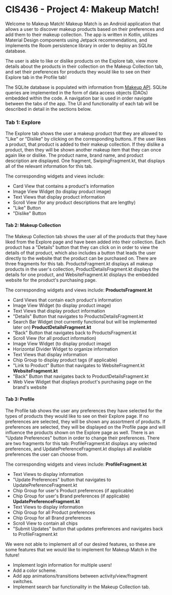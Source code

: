# CIS436 - Project 4: Makeup Match!

Welcome to Makeup Match! Makeup Match is an Android application that allows a user to discover makeup products based on their preferences and add them to their makeup collection. The app is written in Kotlin, utilizes Material Design components using Jetpack recommendations, and implements the Room persistence library in order to deploy an SQLite database. 

The user is able to like or dislike products on the Explore tab, view more details about the products in their collection on the Makeup Collection tab, and set their preferences for products they would like to see on their Explore tab in the Profile tab!

The SQLite database is populated with information from [Makeup API](https://makeup-api.herokuapp.com/). SQLite queries are implemented in the form of data access objects (DAOs) embedded within the code. A navigation bar is used in order navigate between the tabs of the app. The UI and functionality of each tab will be described in detail in the sections below.  

### Tab 1: Explore
The Explore tab shows the user a makeup product that they are allowed to "Like" or "Dislike" by clicking on the corresponding buttons. If the user likes a product, that product is added to their makeup collection. If they dislike a product, then they will be shown another makeup item that they can once again like or dislike. The product name, brand name, and product description are displayed. One fragment, SwipingFragment.kt, that displays all of the relevant information for this tab.

The corresponding widgets and views include:
- Card View that contains a product's information
- Image View Widget (to display product image)
- Text Views that display product information
- Scroll View (for any product descriptions that are lengthy)
- "Like" Button
- "Dislike" Button
  
#### Tab 2: Makeup Collection
The Makeup Collection tab shows the user all of the products that they have liked from the Explore page and have been added into their collection. Each product has a "Details" button that they can click on in order to view the details of that product, which also includes a button that leads the user directly to the website that the product can be purchased on. There are three fragments for this tab. ProductsFragment.kt displays all makeup products in the user's collection, ProductDetailsFragment.kt displays the details for one product, and WebsiteFragment.kt displays the embedded website for the product's purchasing page.

The corresponding widgets and views include: 
**ProductsFragment.kt**
- Card Views that contain each product's information
- Image View Widget (to display product image)
- Text Views that display product information
- "Details" Button that navigates to ProductsDetailsFragment.kt
- Search Bar Widget (not currently functional but will be implemented later on)
**ProductDetailsFragment.kt**
- "Back" Button that navigates back to ProductsFragment.kt
- Scroll View (for all product information)
- Image View Widget (to display product image)
- Horizontal Divider Widget to organize information
- Text Views that display information
- Chip Group to display product tags (if applicable)
- "Link to Product" Button that navigates to WebsiteFragment.kt
**WebsiteFragment.kt**
- "Back" Button that navigates back to ProductDetailsFragment.kt
- Web View Widget that displays product's purchasing page on the brand's website

#### Tab 3: Profile
The Profile tab shows the user any preferences they have selected for the types of products they would like to see on their Explore page. If no preferences are selected, they will be shown any assortment of products. If preferences are selected, they will be displayed on the Profile page and will influence the products shown on the Explore page as well. There is an "Update Preferences" button in order to change their preferences. There are two fragments for this tab: ProfileFragment.kt displays any selected preferences, and UpdatePreferenceFragment.kt displays all available preferences the user can choose from.

The corresponding widgets and views include: 
**ProfileFragment.kt**
- Text Views to display information
- "Update Preferences" button that navigates to UpdatePreferenceFragment.kt
- Chip Group for user's Product preferences (if applicable)
- Chip Group for user's Brand preferences (if applicable)
**UpdatePreferenceFragment.kt**
- Text Views to display information
- Chip Group for all Product preferences
- Chip Group for all Brand preferences
- Scroll View to contain all chips
- "Submit Updates" button that updates preferences and navigates back to ProfileFragment.kt

We were not able to implement all of our desired features, so these are some features that we would like to implement for Makeup Match in the future!
- Implement login information for multiple users!
- Add a color scheme.
- Add app animations/transitions between activity/view/fragment switches.
- Implement search bar functionality in the Makeup Collection tab.
